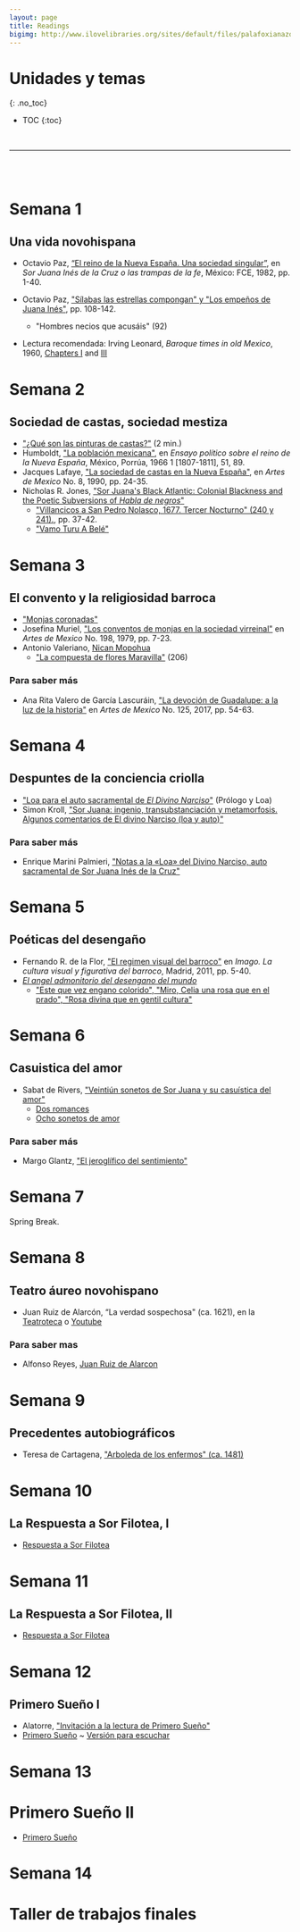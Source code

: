 ```yaml
---
layout: page
title: Readings
bigimg: http://www.ilovelibraries.org/sites/default/files/palafoxianazoom.png
---
```


# Unidades y temas
{: .no_toc}

* TOC
{:toc}

<br>
<hr>
<br>
<br>

# Semana 1 

## Una vida novohispana

- Octavio Paz, [“El reino de la Nueva España. Una sociedad singular”](https://bushare-my.sharepoint.com/:b:/g/personal/dhcg_bu_edu/EfPDFZ22JN5OpIJZlNWEVdgBwX1Npk9AGaqQUjbTT6AtUA?e=TZ3UOK), en *Sor Juana Inés de la Cruz o las trampas de la fe*, México: FCE, 1982, pp. 1-40.
- Octavio Paz, ["Sílabas las estrellas compongan" y "Los empeños de Juana Inés"](https://bushare-my.sharepoint.com/:b:/g/personal/dhcg_bu_edu/ESQjtjzKqsJKioFrw934OUEB2UDOOHB32vfJTy_bm_NxUw?e=oswUTL), pp. 108-142.
    - <i class="fas fa-feather"></i> "Hombres necios que acusáis" (92)

- Lectura recomendada: Irving Leonard, *Baroque times in old Mexico*, 1960,  [Chapters I](https://bushare-my.sharepoint.com/:b:/g/personal/dhcg_bu_edu/EXYHh3nvYPdIgGyeMfob2CcBA9YmZCfgVkuYygoVd045sg?e=3gwhIJ) and [III](https://bushare-my.sharepoint.com/:b:/g/personal/dhcg_bu_edu/EWXJZa2EhdpEr_EyR3UmjYoBJO8_0HxdJB2tXCZBDYkJUw?e=Z1mkWf)

# Semana 2
## Sociedad de castas, sociedad mestiza

- <i class="fab fa-youtube"></i> ["¿Qué son las pinturas de castas?"](https://youtu.be/yk6fAcqfvEk) (2 min.)
- Humboldt, ["La población mexicana"](https://bushare-my.sharepoint.com/:b:/g/personal/dhcg_bu_edu/ET-dB2ee8wRLj2EBYk6HPSwBPhCMPQJwkTbsUSVepMDupg?e=QiVfEP), en *Ensayo político sobre el reino de la Nueva España*, México, Porrúa, 1966 1
[1807-1811], 51, 89.
- Jacques Lafaye, ["La sociedad de castas en la Nueva España"]( http://ezproxy.bu.edu/login?url=https://www.jstor.org/stable/24326827 ), en *Artes de Mexico* No. 8, 1990, pp. 24-35.
- Nicholas R. Jones, ["Sor Juana's Black Atlantic: Colonial Blackness and the Poetic Subversions of *Habla de negros*"](https://www.google.com/url?sa=t&rct=j&q=&esrc=s&source=web&cd=&ved=2ahUKEwi6mZj_1Mj1AhVQjYkEHW2DBFEQFnoECAcQAQ&url=https%3A%2F%2Fmuse.jhu.edu%2Farticle%2F700593%2Fpdf&usg=AOvVaw2g2W-vGpRPSPx_IM__asF9)
    - <i class="fas fa-feather"></i> ["Villancicos a San Pedro Nolasco, 1677. Tercer Nocturno" (240 y 241).](https://bushare-my.sharepoint.com/:b:/g/personal/dhcg_bu_edu/EWS__NEJc8xEm-SK5HYAHuIBZaQwZHn2jaBVZFzwRJ4_Zg?e=gj91Xk), pp. 37-42.
    - <i class="fas fa-music"></i> ["Vamo Turu A Belé"](https://youtu.be/mZc_OmGwaxg)

# Semana 3
## El convento y la religiosidad barroca

- <i class="fab fa-youtube"></i> ["Monjas coronadas"](https://youtu.be/wnylNhdtx-Q)
- Josefina Muriel, ["Los conventos de monjas en la sociedad virreinal"](https://bushare-my.sharepoint.com/:b:/g/personal/dhcg_bu_edu/EYgRw9KflY9AjyJXAV6PZF4BtIw_uZdXvMPa48A0DfrtXg?e=aE1I0I) en *Artes de Mexico* No. 198, 1979, pp. 7-23.
- Antonio Valeriano, [Nican Mopohua](https://bushare-my.sharepoint.com/:b:/g/personal/dhcg_bu_edu/ERFq1dozDdBMn16lYaR5gbMBGX7r2A4bDusZ4m5wVNU72w?e=GDktDp)
    - <i class="fas fa-feather"></i> ["La compuesta de flores Maravilla"](https://bushare-my.sharepoint.com/:b:/g/personal/dhcg_bu_edu/EXRxsgepmypGjSL2MeMEDu4BlcoU_x-w03HAM4uQyF0F9g?e=Q2SEhK) (206)

### Para saber más

-  Ana Rita Valero de García Lascuráin, ["La devoción de Guadalupe: a la luz de la historia"]() en *Artes de Mexico* No. 125, 2017, pp. 54-63. 

# Semana 4
## Despuntes de la conciencia criolla

- <i class="fas fa-feather"></i> ["Loa para el auto sacramental de *El Divino Narciso*"](https://gaceta.cch.unam.mx/sites/default/files/libros/2021-08/divinonarciso_interiores_final.pdf) (Prólogo y Loa)
- Simon Kroll, ["Sor Juana: ingenio, transubstanciación y metamorfosis. Algunos comentarios de El divino Narciso (loa y auto)"](https://www.academia.edu/49087417/Sor_Juana_ingenio_transubstanciaci%C3%B3n_y_metamorfosis_Algunos_comentarios_de_El_divino_Narciso_loa_y_auto_)

### Para saber más

- Enrique Marini Palmieri, ["Notas a la «Loa» del Divino Narciso, auto sacramental de Sor Juana Inés de la Cruz"](https://pdfs.semanticscholar.org/03f0/5fb9ac25560c8fbbf5462e7ff3641691594f.pdf)

# Semana 5 
## Poéticas del desengaño

- Fernando R. de la Flor, ["El regimen visual del barroco"](https://bushare-my.sharepoint.com/:b:/g/personal/dhcg_bu_edu/EdFoPJ_hZLZImcTJ0DoVM5cBpdqGYO8nhbGHrP4pRBnY1g?e=8pvGnG) en *Imago. La cultura visual y figurativa del barroco*, Madrid, 2011, pp. 5-40.
- [*El angel admonitorio del desengano del mundo*](https://bushare-my.sharepoint.com/:b:/g/personal/dhcg_bu_edu/ETLWoaUmQH1Hpi9zK_dPhukBO8K30CT3LTd06ewzE9Bi1w?e=Zsq5cH)
    - <i class="fas fa-feather"></i> ["Este que vez engano colorido", "Miro, Celia una rosa que en el prado", "Rosa divina que en gentil cultura"](https://bushare-my.sharepoint.com/:b:/g/personal/dhcg_bu_edu/EfHOfEAKFQtLjlYW0BU3UoABbrrWE0_uJwpqQY4FkQbByg?e=uL9HWR) 

# Semana 6
## Casuistica del amor

- Sabat de Rivers, ["Veintiún sonetos de Sor Juana y su casuística del amor"](https://bushare-my.sharepoint.com/:b:/g/personal/dhcg_bu_edu/EZIUJq7JskxMiyE9bE_2qe8BoKe04YjmcFfZ8wHR_Vaw8A?e=dR7xsQ)
  - <i class="fas fa-feather"></i> [Dos romances](https://bushare-my.sharepoint.com/:b:/g/personal/dhcg_bu_edu/EdF48iChmaxOmLKDNVLIx0gBtvs-IASPC2b3rEyvvZKdHw?e=Pfc8Wp) 
  -  <i class="fas fa-feather"></i> [Ocho sonetos de amor](https://bushare-my.sharepoint.com/:b:/g/personal/dhcg_bu_edu/ESFRRaooFTxDkqDBKpnnNYgB7LjEU75GT7HEkw-GFn-rIA?e=uDOpl9)
 

### Para saber más

- Margo Glantz, ["El jeroglífico del sentimiento"](https://bushare-my.sharepoint.com/:b:/g/personal/dhcg_bu_edu/ESWRad1VBT5Jko1dl1kw-WgBk1w3g7uphW-KH7amPcUzgg?e=CqcCZ0)

# Semana 7 

Spring Break.

# Semana 8
## Teatro áureo novohispano

- Juan Ruiz de Alarcón, “La verdad sospechosa" (ca. 1621), en la [Teatroteca](http://teatroteca.teatro.es/opac/?id=00013941#recordCard) o [Youtube](https://youtu.be/qg9jj2t5O1U)

### Para saber mas
- Alfonso Reyes, [Juan Ruiz de Alarcon](https://www.cervantesvirtual.com/obra-visor/medallones/html/e2eff529-f6b6-4004-a965-83d1e5a222ce.html)

# Semana 9
## Precedentes autobiográficos

- Teresa de Cartagena, ["Arboleda de los enfermos" (ca. 1481)](https://bushare-my.sharepoint.com/:b:/g/personal/dhcg_bu_edu/EV--rmhQ1L9Kk-6mhZ0lez0BPUNcA_m8iQvPb2BdSR8n8Q?e=jFU2BP)
 

# Semana 10
## La Respuesta a Sor Filotea, I

-  <i class="fas fa-feather"></i> [Respuesta a Sor Filotea](https://drive.google.com/file/d/1xM81wyjqSvMivw2GaBot_mkpv_laF239/view?usp=sharing)


# Semana 11
## La Respuesta a Sor Filotea, II

-  <i class="fas fa-feather"></i> [Respuesta a Sor Filotea](https://drive.google.com/file/d/1xM81wyjqSvMivw2GaBot_mkpv_laF239/view?usp=sharing)


# Semana 12
## Primero Sueño I

- Alatorre, ["Invitación a la lectura de Primero Sueño"](https://bushare-my.sharepoint.com/:b:/g/personal/dhcg_bu_edu/EVjIAo108ERKpX_6dS42xswBEa7EJuvOIgUEFeCPzV_03w?e=67ezpp)
-  <i class="fas fa-feather"></i> [Primero Sueño](https://bushare-my.sharepoint.com/:b:/g/personal/dhcg_bu_edu/EVjIAo108ERKpX_6dS42xswBEa7EJuvOIgUEFeCPzV_03w?e=67ezpp) ~ [Versión para escuchar](https://descargacultura.unam.mx/primero-sueno-28636)

# Semana 13
# Primero Sueño II

-  <i class="fas fa-feather"></i> [Primero Sueño](https://bushare-my.sharepoint.com/:b:/g/personal/dhcg_bu_edu/EVjIAo108ERKpX_6dS42xswBEa7EJuvOIgUEFeCPzV_03w?e=67ezpp)

# Semana 14
# Taller de trabajos finales

